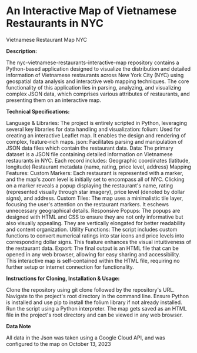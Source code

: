 # An Interactive Map of Vietnamese Restaurants in NYC
Vietnamese Restaurant Map NYC

**Description:**

The nyc-vietnamese-restaurants-interactive-map repository contains a Python-based application designed to visualize the distribution and detailed information of Vietnamese restaurants across New York City (NYC) using geospatial data analysis and interactive web mapping techniques. The core functionality of this application lies in parsing, analyzing, and visualizing complex JSON data, which comprises various attributes of restaurants, and presenting them on an interactive map.

**Technical Specifications:**

Language & Libraries: The project is entirely scripted in Python, leveraging several key libraries for data handling and visualization:
folium: Used for creating an interactive Leaflet map. It enables the design and rendering of complex, feature-rich maps.
json: Facilitates parsing and manipulation of JSON data files which contain the restaurant data.
Data: The primary dataset is a JSON file containing detailed information on Vietnamese restaurants in NYC. Each record includes:
Geographic coordinates (latitude, longitude)
Restaurant metadata (name, rating, price level, address)
Mapping Features:
Custom Markers: Each restaurant is represented with a marker, and the map's zoom level is initially set to encompass all of NYC. Clicking on a marker reveals a popup displaying the restaurant's name, rating (represented visually through star imagery), price level (denoted by dollar signs), and address.
Custom Tiles: The map uses a minimalistic tile layer, focusing the user's attention on the restaurant markers. It eschews unnecessary geographical details.
Responsive Popups: The popups are designed with HTML and CSS to ensure they are not only informative but also visually appealing. They are vertically elongated for better readability and content organization.
Utility Functions: The script includes custom functions to convert numerical ratings into star icons and price levels into corresponding dollar signs. This feature enhances the visual intuitiveness of the restaurant data.
Export: The final output is an HTML file that can be opened in any web browser, allowing for easy sharing and accessibility. This interactive map is self-contained within the HTML file, requiring no further setup or internet connection for functionality.

**Instructions for Cloning, Installation & Usage:**

Clone the repository using git clone followed by the repository's URL.
Navigate to the project's root directory in the command line.
Ensure Python is installed and use pip to install the folium library if not already installed.
Run the script using a Python interpreter. The map gets saved as an HTML file in the project's root directory and can be viewed in any web browser.

**Data Note**

All data in the Json was taken using a Google Cloud API, and was configured to the map on October 13, 2023
